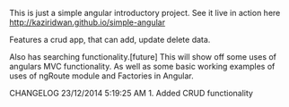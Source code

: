 This is just a simple angular introductory project.
See it live in action here
http://kaziridwan.github.io/simple-angular

Features a crud app, that can add, update delete data.

Also has searching functionality.[future]
This will show off some uses of angulars MVC functionality. 
As well as some basic working examples of uses of ngRoute
module and Factories in Angular.

CHANGELOG
23/12/2014 5:19:25 AM
	1. Added CRUD functionality
